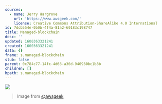 ```yaml
---
sources:
  - name: Jerry Hargrove
    url: 'https://www.awsgeek.com/'
    license: Creative Commons Attribution-ShareAlike 4.0 International License
id: 7dcb554e-0b0b-4f4a-81a2-60183c198747
title: Managed-blockchain
desc: ''
updated: 1600363321241
created: 1600363321241
data: {}
fname: s.managed-blockchain
stub: false
parent: 0c784c77-14fc-4d63-a36d-040930bc1b8b
children: []
hpath: s.managed-blockchain
---
```

![](/assets/images/Amazon-Managed-Blockchain_en.jpg)

> Image from [@awsgeek](https://www.awsgeek.com/Amazon-Managed-Blockchain/)
